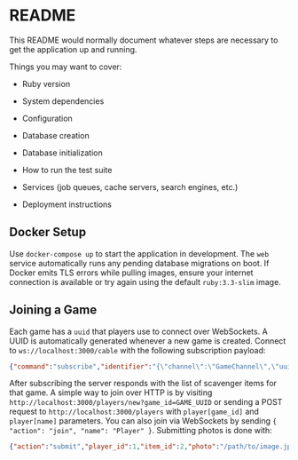 # README

This README would normally document whatever steps are necessary to get the
application up and running.

Things you may want to cover:

* Ruby version

* System dependencies

* Configuration

* Database creation

* Database initialization

* How to run the test suite

* Services (job queues, cache servers, search engines, etc.)

* Deployment instructions

## Docker Setup

Use `docker-compose up` to start the application in development. The `web`
service automatically runs any pending database migrations on boot.
If Docker emits TLS errors while pulling images, ensure your internet connection
is available or try again using the default `ruby:3.3-slim` image.

## Joining a Game

Each game has a `uuid` that players use to connect over WebSockets.
A UUID is automatically generated whenever a new game is created.
Connect to `ws://localhost:3000/cable` with the following subscription
payload:

```json
{"command":"subscribe","identifier":"{\"channel\":\"GameChannel\",\"uuid\":\"GAME_UUID\"}"}
```

After subscribing the server responds with the list of scavenger items for
that game. A simple way to join over HTTP is by visiting
`http://localhost:3000/players/new?game_id=GAME_UUID` or sending a POST request
to `http://localhost:3000/players` with `player[game_id]` and
`player[name]` parameters. You can also join via WebSockets by sending
`{ "action": "join", "name": "Player" }`. Submitting photos is done with:

```json
{"action":"submit","player_id":1,"item_id":2,"photo":"/path/to/image.jpg"}
```
